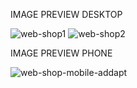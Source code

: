 IMAGE PREVIEW DESKTOP

![web-shop1](https://github.com/BegoArregui/Principal-shop-page/assets/166793344/8047bfd6-39de-4ad6-a3a5-d3ed3195074c)
![web-shop2](https://github.com/BegoArregui/Principal-shop-page/assets/166793344/cf7713de-b550-4283-b404-7fefde0ddf67)

IMAGE PREVIEW PHONE

![web-shop-mobile-addapt](https://github.com/BegoArregui/Principal-shop-page/assets/166793344/aadfe708-9ce2-4dda-8c9d-2f9fb236f100)
